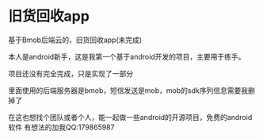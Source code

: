 # 旧货回收app
基于Bmob后端云的，旧货回收app(未完成)

本人是android新手，这是我第一个基于android开发的项目，主要用于练手。

项目还没有完全完成，只是实现了一部分

里面使用的后端服务器是bmob，短信发送是mob，mob的sdk序列信息需要我删掉了

在这也想找个团队或者个人，能一起做一些android的开源项目，免费的android软件
有想法的加我QQ:179865987


